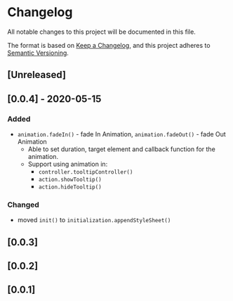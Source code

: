 # Changelog

All notable changes to this project will be documented in this file.

The format is based on [Keep a Changelog](https://keepachangelog.com/en/1.0.0/),
and this project adheres to [Semantic Versioning](https://semver.org/spec/v2.0.0.html).

## [Unreleased]

## [0.0.4] - 2020-05-15

### **Added**

- `animation.fadeIn()` - fade In Animation, `animation.fadeOut()` - fade Out Animation
  - Able to set duration, target element and callback function for the animation.
  - Support using animation in:
    - `controller.tooltipController()`
    - `action.showTooltip()`
    - `action.hideTooltip()`

### **Changed**

- moved `init()` to `initialization.appendStyleSheet()`

## [0.0.3]

## [0.0.2]

## [0.0.1]
